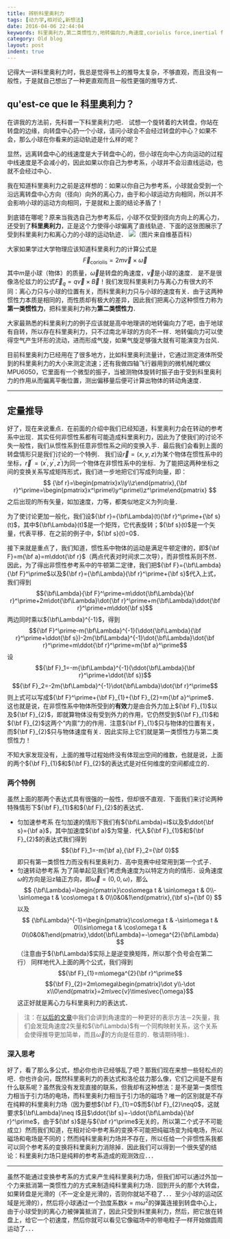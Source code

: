 ```yaml
---
title: 辨析科里奥利力
tags: [动力学,相对论,新想法]
date: 2016-04-06 22:44:04
keywords: 科里奥利力,第二类惯性力,地转偏向力,角速度,coriolis force,inertial force
category: Old blog
layout: post
indent: true
---
```

记得大一讲科里奥利力时，我总是觉得书上的推导太复杂，不够直观，而且没有一般性，于是就自己想出了一种更直观而且一般性更强的推导方式．
## qu'est-ce que le 科里奥利力？
在讲我的方法前，先科普一下科里奥利力吧．
试想一个旋转着的大转盘，你站在转盘的边缘，向转盘中心扔一个小球，请问小球会不会经过转盘的中心？如果不会，那么小球在你看来的运动轨迹是什么样的呢？

显然，远离转盘中心的线速度是大于转盘中心的，但小球在向中心方向运动的过程中线速度是不会减小的，因此如果以你自己为参考系，小球并不会沿直线运动，也就不会经过中心．

我在知道科里奥利力之前是这样想的：如果以你自己为参考系，小球就会受到一个沿远离转盘中心方向（径向）向外的离心力，由于和小球运动方向相同，所以并不会影响小球的运动方向相同，于是就和上面的结论矛盾了！

<!-- more -->
到底错在哪呢？原来当我选自己为参考系后，小球不仅受到径向方向上的离心力，还受到了**科里奥利力**，正是这个力使得小球偏离了直线轨迹．下面的这张图展示了受到科里奥利力和离心力的小球的运动轨迹．
![（图片来自维基百科）](https://upload.wikimedia.org/wikipedia/commons/b/b6/Corioliskraftanimation.gif)

大家如果学过大学物理应该知道科里奥利力的计算公式是
$$\vec{F}_{\text{coriolis}}=2m\vec{v}\times\vec{\omega}$$
其中$m$是小球（物体）的质量，$\vec{\omega}$是转盘的角速度，$\vec{v}$是小球的速度．
是不是很像洛伦兹力的公式$\vec{F}_{q}=q\vec{v}\times\vec{B}$！我们发现科里奥利力与离心力有很大的不同：离心力只与小球的位置有关，而科里奥利力只与小球的速度有关．由于这两种惯性力本质是相同的，而性质却有极大的差异，因此我们把离心力这种惯性力称为**第一类惯性力**，把科里奥利力称为**第二类惯性力**．

大家最熟悉的科里奥利力的例子应该就是高中地理讲的地转偏向力了吧，由于地球有自转，所以存在科里奥利力，只不过南北半球的方向不一样．地转偏向力可以使得空气产生环形的流动，进而形成气旋，如果气旋足够强大就有可能演变为台风．

目前科里奥利力已经用在了很多地方，比如科里奥利流量计，它通过测定液体所受到的科里奥利力的大小来测定流速；还有我做四轴飞行器用到的微机械陀螺仪MPU6050，它里面有一个微型的振子，当被测物体旋转时振子由于受到科里奥利力的作用从而偏离平衡位置，测出偏移量后便可计算出物体的转动角速度．
***
## 定量推导
好了，现在来说重点．在前面的介绍中我们已经知道，科里奥利力会在转动的参考系中出现．其实任何非惯性系都有可能造成科里奥利力，因此为了使我们的讨论不失一般性，我们从惯性系到任意非惯性系之间的变换入手．最后我们会看到上面的转盘情形只是我们讨论的一个特例．
我们设$\vec{r}=(x,y,z)$为某个物体在惯性系中的坐标，${\vec{r}^\prime=(x^\prime,y^\prime,z^\prime)}$为同一个物体在非惯性系中的坐标．为了能把这两种坐标之间的变换关系写成矩阵形式，我们进一步地把它们写成列向量，即：
$$
{\bf r}=\begin{pmatrix}x\\y\\z\end{pmatrix},{\bf r}^\prime=\begin{pmatrix}x^\prime\\y^\prime\\z^\prime\end{pmatrix}
$$
之后出现的所有矢量，如加速度，力等，都类似地定义为列向量．

为了使讨论更加一般化，我们设${\bf r}={\bf\Lambda}(t){\bf r}^\prime+{\bf s}(t)$，其中${\bf\Lambda}(t)$是一个矩阵，它代表旋转；${\bf s}(t)$是一个矢量，代表平移．在之前的例子中，${\bf s}(t)=0$．

接下来就是重点了，我们知道，惯性系中物体的运动是满足牛顿定律的，即${\bf F}=m{\bf a}=m\ddot{\bf r}$（两点代表对时间求二次导），而非惯性系则不然．因此，为了得出非惯性参考系中的牛顿第二定律，我们把${\bf F}={\bf\Lambda}{\bf F}^\prime$以及${\bf r}={\bf\Lambda}{\bf r}^\prime+{\bf s}$代入上式，我们得到
$${\bf\Lambda}{\bf F}^\prime=m\ddot{\bf\Lambda}{\bf r}^\prime+2m\dot{\bf\Lambda}\dot{\bf r}^\prime+m{\bf\Lambda}\ddot{\bf r}^\prime+m\ddot{\bf s}$$
两边同时乘以${\bf\Lambda}^{-1}$，得到
$${\bf F}^\prime-m{\bf\Lambda}^{-1}(\ddot{\bf\Lambda}{\bf r}^\prime+\ddot{\bf s})-2m{\bf\Lambda}^{-1}\dot{\bf\Lambda}\dot{\bf r}^\prime=m\ddot{\bf r}^\prime=m{\bf a}^\prime$$
设
$${\bf F}_1=-m{\bf\Lambda}^{-1}(\ddot{\bf\Lambda}{\bf r}^\prime+\ddot{\bf s})$$
$${\bf F}_2=-2m{\bf\Lambda}^{-1}\dot{\bf\Lambda}\dot{\bf r}^\prime$$
则上式可以写成${\bf F}^\prime+{\bf F}_{1}+{\bf F}_{2}=m{\bf a}^\prime$．这也就是说，在非惯性系中物体所受到的**有效**力是由合外力加上${\bf F}_{1}$以及${\bf F}_{2}$，即就算物体没有受到外力的作用，它仍然受到${\bf F}_{1}$和${\bf F}_{2}$这两个“内禀”力的作用．注意${\bf F}_{1}$只与物体的位置有关，而${\bf F}_{2}$只与物体速度有关．因此实际上它们就是第一类惯性力与第二类惯性力！

不知大家发现没有，上面的推导过程始终没有体现出空间的维数，也就是说，上面的两个${\bf F}_{1}$和${\bf F}_{2}$的表达式是对任何维度的空间都成立的．
### 两个特例
虽然上面的那两个表达式具有很强的一般性，但却很不直观．下面我们来讨论两种特殊情形下${\bf F}_{1}$和${\bf F}_{2}$的表达式．
* 匀加速参考系
在匀加速的情形下我们有${\bf\Lambda}=I$以及$\ddot{\bf s}={\bf a}$，其中加速度${\bf a}$为常量．代入${\bf F}_{1}$和${\bf F}_{2}$的表达式我们得到
$${\bf F}_1=-m{\bf a},{\bf F}_2={\bf 0}$$
即只有第一类惯性力而没有科里奥利力．高中竞赛中经常用到第一个式子．
* 匀速转动参考系
为了简单起见我们考虑角速度为以特定方向的情形．设角速度$\omega$的方向是沿z轴正方向，即$\vec{\omega}=(0,0,\omega)$，那么
$$
{\bf\Lambda}=\begin{pmatrix}\cos\omega t & \sin\omega t & 0\\-\sin\omega t & \cos\omega t & 0\\0&0&1\end{pmatrix},{\bf s}={\bf 0}
$$
以及
$$
{\bf\Lambda}^{-1}=\begin{pmatrix}\cos\omega t & -\sin\omega t & 0\\\sin\omega t & \cos\omega t & 0\\0&0&1\end{pmatrix},\ddot{\bf\Lambda}=-\omega^{2}{\bf\Lambda}
$$
（注意由于${\bf\Lambda}$实际上是逆变换矩阵，所以那个负号会在第二行）
同样地代入上面的两个公式，我们得到
$${\bf F}_{1}=m\omega^{2}{\bf r}^\prime$$
$${\bf F}_{2}=2m\omega\begin{pmatrix}\dot y\\-\dot x\\0\end{pmatrix}=2m\vec{v}\times\vec{\omega}$$
这正好就是离心力与科里奥利力的表达式．

> 注：在[以后的文章](/article/2016/04/28/la-dimension-quatre-cinqieme/#旋转生成元)中我们会讲到角速度的一种更好的表示方法－2矢量，我们会发现角速度2矢量和${\bf\Lambda}$有一个同构映射关系，这个关系会使得推导更加简单，而且$\vec{\omega}$的方向是任意的．敬请期待哦:)．

### 深入思考
好了，看了那么多公式，想必你也许已经够乱了吧？那我们现在来想一些轻松点的吧．你也许会问，既然科里奥利力的表达式和洛伦兹力那么像，它们之间是不是有什么联系呢？虽然我没有发现直接的联系，但我却有这种想法：是不是第一类惯性力相当于引力场的电场，而科里奥利力相当于引力场的磁场？唯一的区别就是不存在纯粹的科里奥利力场（因为要想${\bf F}_{1}=0$而${\bf F}_{2}\neq0$，这就要求${\bf\Lambda}\neq I$且$\ddot{\bf s}=-\ddot{\bf\Lambda}{\bf r}^\prime$，由于${\bf s}$是与${\bf r}^\prime$无关的，所以第二个式子不可能成立）然而我们知道，在相对论中参考系的变换不可能把纯磁场变为纯电场，所以磁场和电场是不同的；然而纯科里奥利力场并不存在，所以任给一个非惯性系我都可以同个参考系的变换将科里奥利力消除掉．因此我们可以得到一个很失望的结论：科里奥利力场只是纯粹的参考系造成的观测效应．．．
***
虽然不能通过变换参考系的方式来产生纯科里奥利力场，但我们却可以通过外加一个力来抵消第一类惯性力的方式来制造纯科里奥利力场．回到开头的那个大转盘，如果转盘是光滑的（不一定全是光滑的，否则你就站不稳了．．．至少小球的运动区域是光滑的），然后将小球通过一个劲度系数$k=m\omega^{2}$的弹簧连接到转盘中心上，由于小球受到的离心力被弹簧抵消了，因此只受到科里奥利力，然后，把它放在转盘上，给它一个初速度，然后你就可以看见它像磁场中的带电粒子一样开始做圆周运动了．．．

